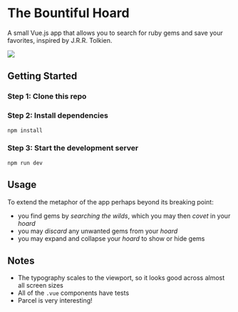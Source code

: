 # The Bountiful Hoard

A small Vue.js app that allows you to search for ruby gems and save your favorites, inspired by J.R.R. Tolkien.

![](https://d3vv6lp55qjaqc.cloudfront.net/items/3d2z3r3o1C2b1u0c2633/Screen%20Shot%202018-10-23%20at%2011.35.09%20AM.png?X-CloudApp-Visitor-Id=100841)

## Getting Started

### Step 1: Clone this repo

### Step 2: Install dependencies

```
npm install
```

### Step 3: Start the development server

```
npm run dev
```

## Usage

To extend the metaphor of the app perhaps beyond its breaking point:

* you find gems by _searching the wilds_, which you may then _covet_ in your _hoard_
* you may _discard_ any unwanted gems from your _hoard_
* you may expand and collapse your _hoard_ to show or hide gems

## Notes

* The typography scales to the viewport, so it looks good across almost all screen sizes
* All of the `.vue` components have tests
* Parcel is very interesting!
